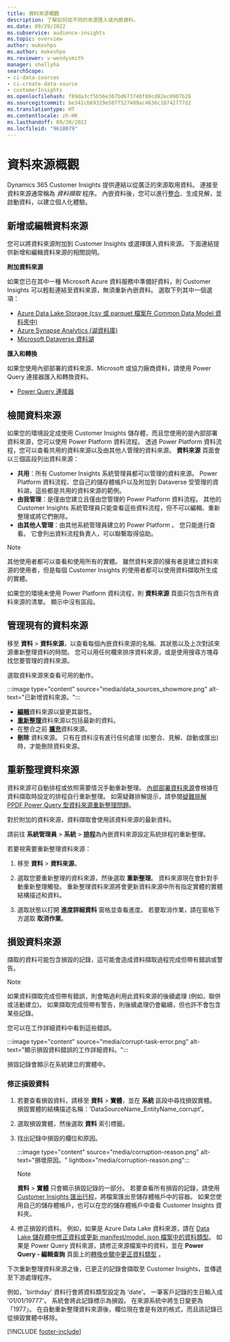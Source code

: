 ```yaml
---
title: 資料來源概觀
description: 了解如何從不同的來源匯入或內嵌資料。
ms.date: 09/29/2022
ms.subservice: audience-insights
ms.topic: overview
author: mukeshpo
ms.author: mukeshpo
ms.reviewer: v-wendysmith
manager: shellyha
searchScope:
- ci-data-sources
- ci-create-data-source
- customerInsights
ms.openlocfilehash: f89da3cf5b56e367bd673740f80cd82ec0907b28
ms.sourcegitcommit: be341cb69329e507f527409ac4636c18742777d2
ms.translationtype: HT
ms.contentlocale: zh-HK
ms.lasthandoff: 09/30/2022
ms.locfileid: "9610079"
---
```

# <a name="data-sources-overview"></a>資料來源概觀

Dynamics 365 Customer Insights 提供連結以從廣泛的來源取用資料。 連接至資料來源通常稱為 *資料擷取* 程序。 內嵌資料後，您可以進行[整合](data-unification.md)、生成見解，並啟動資料，以建立個人化體驗。

## <a name="add-or-edit-data-sources"></a>新增或編輯資料來源

您可以將資料來源附加到 Customer Insights 或選擇匯入資料來源。 下面連結提供新增和編輯資料來源的相關說明。

**附加資料來源**

如果您已在其中一種 Microsoft Azure 資料服務中準備好資料，則 Customer Insights 可以輕鬆連結至資料來源，無須重新內嵌資料。 選取下列其中一個選項：
- [Azure Data Lake Storage (csv 或 parquet 檔案在 Common Data Model 資料夾中)](connect-common-data-model.md)
- [Azure Synapse Analytics (湖資料庫)](connect-synapse.md)
- [Microsoft Dataverse 資料湖](connect-dataverse-managed-lake.md)

**匯入和轉換**

如果您使用內部部署的資料來源、Microsoft 或協力廠商資料，請使用 Power Query 連接器匯入和轉換資料。
- [Power Query 連接器](connect-power-query.md)

## <a name="review-data-sources"></a>檢閱資料來源

如果您的環境設定成使用 Customer Insights 儲存體，而且您使用的是內部部署資料來源，您可以使用 Power Platform 資料流程。 透過 Power Platform 資料流程，您可以查看共用的資料來源以及由其他人管理的資料來源。 **資料來源** 頁面會以三個區段列出資料來源：
- **共用**：所有 Customer Insights 系統管理員都可以管理的資料來源。 Power Platform 資料流程、您自己的儲存體帳戶以及附加到 Dataverse 受管理的資料湖，這些都是共用的資料來源的範例。
- **由我管理**：是僅由您建立且僅由您管理的 Power Platform 資料流程。 其他的 Customer Insights 系統管理員只能查看這些資料流程，但不可以編輯、重新整理或將它們刪除。
- **由其他人管理**：由其他系統管理員建立的 Power Platform 。 您只能進行查看。 它會列出資料流程負責人，可以聯繫取得協助。
> [!NOTE]
> 其他使用者都可以查看和使用所有的實體。 雖然資料來源的擁有者是建立資料來源的使用者，但是每個 Customer Insights 的使用者都可以使用資料擷取所生成的實體。

如果您的環境未使用 Power Platform 資料流程，則 **資料來源** 頁面只包含所有資料來源的清單。 顯示中沒有區段。

## <a name="manage-existing-data-sources"></a>管理現有的資料來源

移至 **資料** > **資料來源**，以查看每個內嵌資料來源的名稱、其狀態以及上次對該來源重新整理資料的時間。 您可以用任何欄來排序資料來源，或是使用搜尋方塊尋找您要管理的資料來源。

選取資料來源來查看可用的動作。

:::image type="content" source="media/data_sources_showmore.png" alt-text="已新增資料來源。":::

- [**編輯**](#add-or-edit-data-sources)資料來源以變更其屬性。
- [**重新整理**](#refresh-data-sources)資料來源以包括最新的資料。
- 在整合之前 [**擴充**](data-sources-enrichment.md)資料來源。
- **刪除** 資料來源。 只有在資料沒有進行任何處理 (如整合、見解、啟動或匯出) 時，才能刪除資料來源。

## <a name="refresh-data-sources"></a>重新整理資料來源

資料來源可自動排程或依照需要情況手動重新整理。 [內部部署資料來源](connect-power-query.md#add-data-from-on-premises-data-sources)會根據在資料擷取時設定的排程自行重新整理。 如需疑難排解提示，請參閱[疑難排解 PPDF Power Query 型資料來源重新整理問題](connect-power-query.md#troubleshoot-ppdf-power-query-based-data-source-refresh-issues)。

對於附加的資料來源，資料擷取會使用該資料來源的最新資料。

請前往 **系統管理員** > **系統** > [**排程**](schedule-refresh.md)為內嵌資料來源設定系統排程的重新整理。

若要視需要重新整理資料來源：

1. 移至 **資料** > **資料來源**。

1. 選取您要重新整理的資料來源，然後選取 **重新整理**。 資料來源現在會針對手動重新整理觸發。 重新整理資料來源將會更新資料來源中所有指定實體的實體結構描述和資料。

1. 選取狀態以打開 **進度詳細資料** 窗格並查看進度。 若要取消作業，請在窗格下方選取 **取消作業**。

## <a name="corrupt-data-sources"></a>損毀資料來源

擷取的資料可能包含損毀的記錄，這可能會造成資料擷取過程完成但帶有錯誤或警告。

> [!NOTE]
> 如果資料擷取完成但帶有錯誤，則會略過利用此資料來源的後續處理 (例如，聯併或活動建立)。 如果擷取完成但帶有警告，則後續處理仍會繼續，但也許不會包含某些記錄。

您可以在工作詳細資料中看到這些錯誤。

:::image type="content" source="media/corrupt-task-error.png" alt-text="顯示損毀資料錯誤的工作詳細資料。":::

損毀記錄會顯示在系統建立的實體中。

### <a name="fix-corrupt-data"></a>修正損毀資料

1. 若要查看損毀資料，請移至 **資料** > **實體**，並在 **系統** 區段中尋找損毀實體。 損毀實體的結構描述名稱：'DataSourceName_EntityName_corrupt'。

1. 選取損毀實體，然後選取 **資料** 索引標籤。

1. 找出記錄中損毀的欄位和原因。

   :::image type="content" source="media/corruption-reason.png" alt-text="損壞原因。" lightbox="media/corruption-reason.png":::

   > [!NOTE]
   > **資料** > **實體** 只會顯示損毀記錄的一部分。 若要查看所有損毀的記錄，請使用 [Customer Insights 匯出行程](export-destinations.md)，將檔案匯出至儲存體帳戶中的容器。 如果您使用自己的儲存體帳戶，也可以在您的儲存體帳戶中查看 Customer Insights 資料夾。

1. 修正損毀的資料。 例如，如果是 Azure Data Lake 資料來源，請在 [Data Lake 儲存體中修正資料或更新 manifest/model. json 檔案中的資料類型](connect-common-data-model.md#common-reasons-for-ingestion-errors-or-corrupt-data)。 如果是 Power Query 資料來源，請修正來源檔案中的資料，並在 **Power Query - 編輯查詢** 頁面上的[轉換步驟中更正資料類型](connect-power-query.md#data-type-does-not-match-data) 。

下次重新整理資料來源之後，已更正的記錄會擷取至 Customer Insights，並傳遞至下游處理程序。

例如，'birthday' 資料行會將資料類型設定為 'date'。 一筆客戶記錄的生日輸入成 '01/01/19777'。 系統會將此記錄標示為損毀。 在來源系統中將生日變更為「1977」。 在自動重新整理資料來源後，欄位現在會是有效的格式，而且該記錄已從損毀實體中移除。

[!INCLUDE [footer-include](includes/footer-banner.md)]
